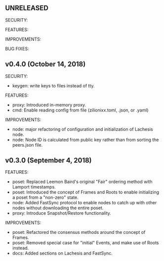 ## UNRELEASED

SECURITY:

FEATURES:

IMPROVEMENTS:

BUG FIXES:

## v0.4.0 (October 14, 2018)

SECURITY:

- keygen: write keys to files instead of tty.

FEATURES:

- proxy: Introduced in-memory proxy.
- cmd: Enable reading config from file (zilionixx.toml, .json, or .yaml)

IMPROVEMENTS:

- node: major refactoring of configuration and initialization of Lachesis node.
- node: Node ID is calculated from public key rather than from sorting the
  peers.json file.

## v0.3.0 (September 4, 2018)

FEATURES:

- poset: Replaced Leemon Baird's original "Fair" ordering method with
  Lamport timestamps.
- poset: Introduced the concept of Frames and Roots to enable initializing a
  poset from a "non-zero" state.
- node: Added FastSync protocol to enable nodes to catch up with other nodes
  without downloading the entire poset.
- proxy: Introduce Snapshot/Restore functionality.

IMPROVEMENTS:

- poset: Refactored the consensus methods around the concept of Frames.
- poset: Removed special case for "initial" Events, and make use of Roots
  instead.
- docs: Added sections on Lachesis and FastSync.

